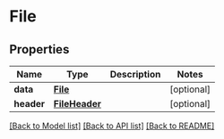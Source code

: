 # File

## Properties
Name | Type | Description | Notes
------------ | ------------- | ------------- | -------------
**data** | [**File**](File.md) |  | [optional] 
**header** | [**FileHeader**](FileHeader.md) |  | [optional] 

[[Back to Model list]](../README.md#documentation-for-models) [[Back to API list]](../README.md#documentation-for-api-endpoints) [[Back to README]](../README.md)


